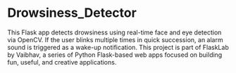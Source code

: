# Drowsiness_Detector
This Flask app detects drowsiness using real-time face and eye detection via OpenCV. If the user blinks multiple times in quick succession, an alarm sound is triggered as a wake-up notification. This project is part of FlaskLab by Vaibhav, a series of Python Flask-based web apps focused on building fun, useful, and creative applications.
